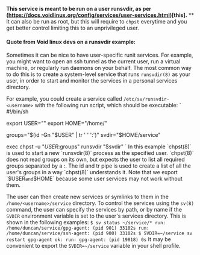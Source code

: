 **This service is meant to be run on a user runsvdir, as per (https://docs.voidlinux.org/config/services/user-services.html)[this].**
** It can also be run as root, but this will require to `chpst` everytime and you get better control limiting this to an unprivileged user.

#### Quote from Void linux devs on a runsvdir example:

Sometimes it can be nice to have user-specific runit services. For example, you might want to open an ssh tunnel as the current user, run a virtual machine, or regularly run daemons on your behalf. The most common way to do this is to create a system-level service that runs `runsvdir(8)` as your user, in order to start and monitor the services in a personal services directory.

For example, you could create a service called `/etc/sv/runsvdir-<username>` with the following run script, which should be executable:
`
#!/bin/sh

export USER="<username>"
export HOME="/home/<username>"

groups="$(id -Gn "$USER" | tr ' ' ':')"
svdir="$HOME/service"

exec chpst -u "$USER:$groups" runsvdir "$svdir"
`
In this example `chpst(8)` is used to start a new `runsvdir(8)` process as the specified user. `chpst(8)` does not read groups on its own, but expects the user to list all required groups separated by a :. The id and tr pipe is used to create a list of all the user's groups in a way `chpst(8)` understands it. Note that we export `$USER` and `$HOME` because some user services may not work without them.

The user can then create new services or symlinks to them in the `/home/<username>/service` directory. To control the services using the `sv(8)` command, the user can specify the services by path, or by name if the `SVDIR` environment variable is set to the user's services directory. This is shown in the following examples:
`
$ sv status ~/service/*
run: /home/duncan/service/gpg-agent: (pid 901) 33102s
run: /home/duncan/service/ssh-agent: (pid 900) 33102s
$ SVDIR=~/service sv restart gpg-agent
ok: run: gpg-agent: (pid 19818) 0s
`
It may be convenient to export the `SVDIR=~/service` variable in your shell profile.
